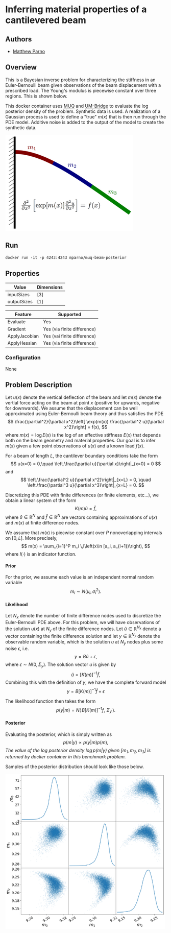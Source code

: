 # Inferring material properties of a cantilevered beam

## Authors
- [Matthew Parno](mailto:matthew.d.parno@dartmouth.edu)

## Overview
This is a Bayesian inverse problem for characterizing the stiffness in an Euler-Bernoulli beam given observations of the beam displacement with a prescribed load.  The Young's modulus is piecewise constant over three regions.   This is shown below.  

This docker container uses [MUQ](https://mituq.bitbucket.io/source/_site/index.html) and [UM-Bridge](https://github.com/UM-Bridge/umbridge/tree/main) to evaluate the log posterior density of the problem.  Synthetic data is used.  A realization of a Gaussian process is used to define a "true" $m(x)$ that is then run through the PDE model.  Additive noise is added to the output of the model to create the synthetic data.

<img src="BeamDrawing.png" width=400px>


## Run
```
docker run -it -p 4243:4243 mparno/muq-beam-posterior
```

## Properties
Value | Dimensions
---|---
inputSizes | [3]
outputSizes | [1]

Feature | Supported
---|---
Evaluate | Yes
Gradient | Yes (via finite difference)
ApplyJacobian | Yes (vai finite difference)
ApplyHessian | Yes (via finite difference)

### Configuration

None


## Problem Description

Let $u(x)$ denote the vertical deflection of the beam and let $m(x)$ denote the vertial force acting on the beam at point $x$ (positive for upwards, negative for downwards).  We assume that the displacement can be well approximated using Euler-Bernoulli beam theory and thus satisfies the PDE
$$
\frac{\partial^2}{\partial x^2}\left[ \exp(m(x)) \frac{\partial^2 u}{\partial x^2}\right] = f(x),
$$
where $m(x) = \log E(x)$ is the log of an effective stiffness $E(x)$ that depends both on the beam geometry and material properties.  Our goal is to infer $m(x)$ given a few point observations of $u(x)$ and a known load $f(x)$.

For a beam of length $L$, the cantilever boundary conditions take the form
$$
u(x=0) = 0,\quad \left.\frac{\partial u}{\partial x}\right|_{x=0} = 0
$$
and
$$
\left.\frac{\partial^2 u}{\partial x^2}\right|_{x=L} = 0, \quad  \left.\frac{\partial^3 u}{\partial x^3}\right|_{x=L} = 0.
$$
  
Discretizing this PDE with finite differences (or finite elements, etc...), we obtain a linear system of the form
$$
K(m)\hat{u} = \hat{f},
$$
where $\hat{u}\in\mathbb{R}^N$ and $\hat{f}\in\mathbb{R}^N$ are vectors containing approximations of $u(x)$ and $m(x)$ at finite difference nodes.  


We assume that $m(x)$ is piecwise constant over $P$ nonoverlapping intervals on $[0,L]$.  More precisely,
$$
m(x) = \sum_{i=1}^P m_i \,I\left(x\in [a_i, a_{i+1})\right),
$$
where $I(\cdot)$ is an indicator function.  

#### Prior
For the prior, we assume each value is an independent normal random variable
$$
m_i \sim N(\mu_i, \sigma_i^2).
$$

#### Likelihood
Let $N_x$ denote the number of finite difference nodes used to discretize the Euler-Bernoulli PDE above.  For this problem, we will have observations of the solution $u(x)$ at $N_y$ of the finite difference nodes.  Let $\hat{u}\in\mathbb{R}^{N_x}$ denote a vector containing the finite difference solution and let $y\in\mathbb{R}^{N_y}$ denote the observable random variable, which is the solution $u$ at $N_y$ nodes plus some noise $\epsilon$, i.e.
$$
y = B\hat{u} + \epsilon,
$$
where $\epsilon \sim N(0, \Sigma_y)$.  The solution vector $u$ is given by
$$
\hat{u} = [K(m)]^{-1}\hat{f},
$$
Combining this with the definition of $y$, we have the complete forward model
$$
y = B[K(m)]^{-1} \hat{f} + \epsilon
$$

The likelihood function then takes the form
$$
p(y | m) = N\left(\, B [K(m)]^{-1} f,\,\,\Sigma_y \,\right).
$$

#### Posterior
Evaluating the posterior, which is simply written as 
$$
p(m|y) \propto p(y|m)p(m),
$$
*The value of the log posterior density $\log p(m|y)$ given $[m_1,m_2,m_3]$ is returned by docker container in this benchmark problem.*

Samples of the posterior distribution should look like those below.

<img src="BeamPosteriorSamples.png" width=500px> 